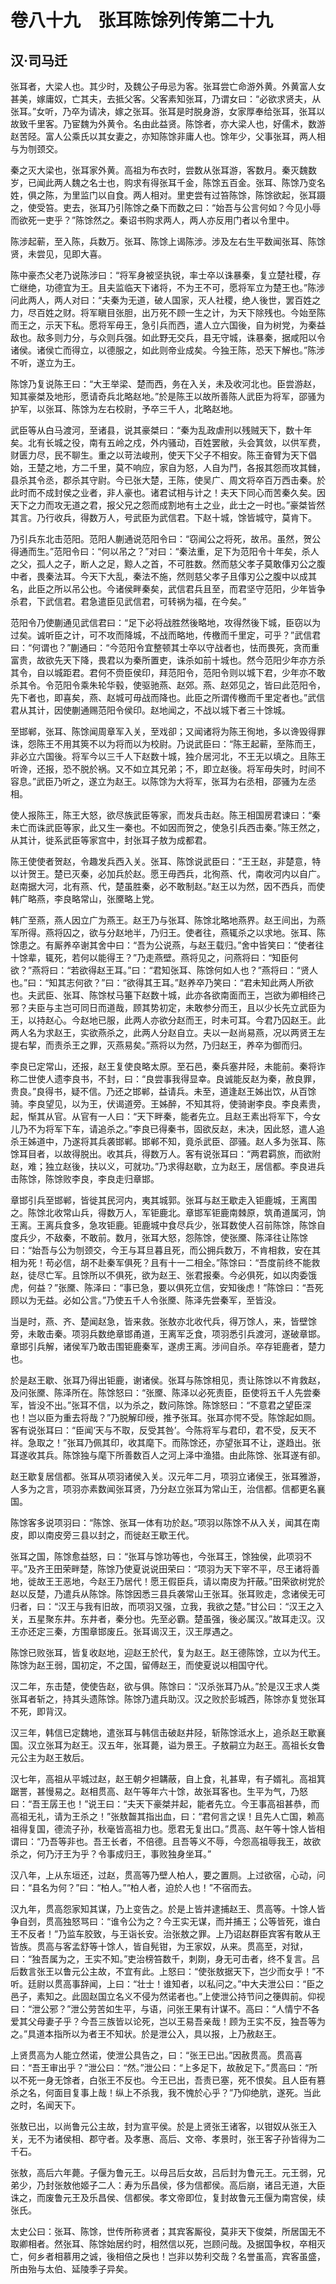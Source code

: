 # 卷八十九　张耳陈馀列传第二十九
## 汉·司马迁
张耳者，大梁人也。其少时，及魏公子毋忌为客。张耳尝亡命游外黄。外黄富人女甚美，嫁庸奴，亡其夫，去抵父客。父客素知张耳，乃谓女曰：“必欲求贤夫，从张耳。”女听，乃卒为请决，嫁之张耳。张耳是时脱身游，女家厚奉给张耳，张耳以故致千里客。乃宦魏为外黄令。名由此益贤。陈馀者，亦大梁人也，好儒术，数游赵苦陉。富人公乘氏以其女妻之，亦知陈馀非庸人也。馀年少，父事张耳，两人相与为刎颈交。    
    
秦之灭大梁也，张耳家外黄。高祖为布衣时，尝数从张耳游，客数月。秦灭魏数岁，已闻此两人魏之名士也，购求有得张耳千金，陈馀五百金。张耳、陈馀乃变名姓，俱之陈，为里监门以自食。两人相对。里吏尝有过笞陈馀，陈馀欲起，张耳蹑之，使受笞。吏去，张耳乃引陈馀之桑下而数之曰：“始吾与公言何如？今见小辱而欲死一吏乎？”陈馀然之。秦诏书购求两人，两人亦反用门者以令里中。    
    
陈涉起蕲，至入陈，兵数万。张耳、陈馀上谒陈涉。涉及左右生平数闻张耳、陈馀贤，未尝见，见即大喜。    
    
陈中豪杰父老乃说陈涉曰：“将军身被坚执锐，率士卒以诛暴秦，复立楚社稷，存亡继绝，功德宜为王。且夫监临天下诸将，不为王不可，愿将军立为楚王也。”陈涉问此两人，两人对曰：“夫秦为无道，破人国家，灭人社稷，绝人後世，罢百姓之力，尽百姓之财。将军瞋目张胆，出万死不顾一生之计，为天下除残也。今始至陈而王之，示天下私。愿将军毋王，急引兵而西，遣人立六国後，自为树党，为秦益敌也。敌多则力分，与众则兵强。如此野无交兵，县无守城，诛暴秦，据咸阳以令诸侯。诸侯亡而得立，以德服之，如此则帝业成矣。今独王陈，恐天下解也。”陈涉不听，遂立为王。    
    
陈馀乃复说陈王曰：“大王举梁、楚而西，务在入关，未及收河北也。臣尝游赵，知其豪桀及地形，愿请奇兵北略赵地。”於是陈王以故所善陈人武臣为将军，邵骚为护军，以张耳、陈馀为左右校尉，予卒三千人，北略赵地。    
    
武臣等从白马渡河，至诸县，说其豪桀曰：“秦为乱政虐刑以残贼天下，数十年矣。北有长城之役，南有五岭之戍，外内骚动，百姓罢敝，头会箕敛，以供军费，财匮力尽，民不聊生。重之以苛法峻刑，使天下父子不相安。陈王奋臂为天下倡始，王楚之地，方二千里，莫不响应，家自为怒，人自为鬥，各报其怨而攻其雠，县杀其令丞，郡杀其守尉。今已张大楚，王陈，使吴广、周文将卒百万西击秦。於此时而不成封侯之业者，非人豪也。诸君试相与计之！夫天下同心而苦秦久矣。因天下之力而攻无道之君，报父兄之怨而成割地有土之业，此士之一时也。”豪桀皆然其言。乃行收兵，得数万人，号武臣为武信君。下赵十城，馀皆城守，莫肯下。    
    
乃引兵东北击范阳。范阳人蒯通说范阳令曰：“窃闻公之将死，故吊。虽然，贺公得通而生。”范阳令曰：“何以吊之？”对曰：“秦法重，足下为范阳令十年矣，杀人之父，孤人之子，断人之足，黥人之首，不可胜数。然而慈父孝子莫敢倳刃公之腹中者，畏秦法耳。今天下大乱，秦法不施，然则慈父孝子且倳刃公之腹中以成其名，此臣之所以吊公也。今诸侯畔秦矣，武信君兵且至，而君坚守范阳，少年皆争杀君，下武信君。君急遣臣见武信君，可转祸为福，在今矣。”    
    
范阳令乃使蒯通见武信君曰：“足下必将战胜然後略地，攻得然後下城，臣窃以为过矣。诚听臣之计，可不攻而降城，不战而略地，传檄而千里定，可乎？”武信君曰：“何谓也？”蒯通曰：“今范阳令宜整顿其士卒以守战者也，怯而畏死，贪而重富贵，故欲先天下降，畏君以为秦所置吏，诛杀如前十城也。然今范阳少年亦方杀其令，自以城距君。君何不赍臣侯印，拜范阳令，范阳令则以城下君，少年亦不敢杀其令。令范阳令乘朱轮华毂，使驱驰燕、赵郊。燕、赵郊见之，皆曰此范阳令，先下者也，即喜矣，燕、赵城可毋战而降也。此臣之所谓传檄而千里定者也。”武信君从其计，因使蒯通赐范阳令侯印。赵地闻之，不战以城下者三十馀城。    
    
至邯郸，张耳、陈馀闻周章军入关，至戏卻；又闻诸将为陈王徇地，多以谗毁得罪诛，怨陈王不用其筴不以为将而以为校尉。乃说武臣曰：“陈王起蕲，至陈而王，非必立六国後。将军今以三千人下赵数十城，独介居河北，不王无以填之。且陈王听谗，还报，恐不脱於祸。又不如立其兄弟；不，即立赵後。将军毋失时，时间不容息。”武臣乃听之，遂立为赵王。以陈馀为大将军，张耳为右丞相，邵骚为左丞相。    
    
使人报陈王，陈王大怒，欲尽族武臣等家，而发兵击赵。陈王相国房君谏曰：“秦未亡而诛武臣等家，此又生一秦也。不如因而贺之，使急引兵西击秦。”陈王然之，从其计，徙系武臣等家宫中，封张耳子敖为成都君。    
    
陈王使使者贺赵，令趣发兵西入关。张耳、陈馀说武臣曰：“王王赵，非楚意，特以计贺王。楚已灭秦，必加兵於赵。愿王毋西兵，北徇燕、代，南收河内以自广。赵南据大河，北有燕、代，楚虽胜秦，必不敢制赵。”赵王以为然，因不西兵，而使韩广略燕，李良略常山，张黡略上党。    
    
韩广至燕，燕人因立广为燕王。赵王乃与张耳、陈馀北略地燕界。赵王间出，为燕军所得。燕将囚之，欲与分赵地半，乃归王。使者往，燕辄杀之以求地。张耳、陈馀患之。有厮养卒谢其舍中曰：“吾为公说燕，与赵王载归。”舍中皆笑曰：“使者往十馀辈，辄死，若何以能得王？”乃走燕壁。燕将见之，问燕将曰：“知臣何欲？”燕将曰：“若欲得赵王耳。”曰：“君知张耳、陈馀何如人也？”燕将曰：“贤人也。”曰：“知其志何欲？”曰：“欲得其王耳。”赵养卒乃笑曰：“君未知此两人所欲也。夫武臣、张耳、陈馀杖马箠下赵数十城，此亦各欲南面而王，岂欲为卿相终己邪？夫臣与主岂可同日而道哉，顾其势初定，未敢参分而王，且以少长先立武臣为王，以持赵心。今赵地已服，此两人亦欲分赵而王，时未可耳。今君乃囚赵王。此两人名为求赵王，实欲燕杀之，此两人分赵自立。夫以一赵尚易燕，况以两贤王左提右挈，而责杀王之罪，灭燕易矣。”燕将以为然，乃归赵王，养卒为御而归。    
    
李良已定常山，还报，赵王复使良略太原。至石邑，秦兵塞井陉，未能前。秦将诈称二世使人遗李良书，不封，曰：“良尝事我得显幸。良诚能反赵为秦，赦良罪，贵良。”良得书，疑不信。乃还之邯郸，益请兵。未至，道逢赵王姊出饮，从百馀骑。李良望见，以为王，伏谒道旁。王姊醉，不知其将，使骑谢李良。李良素贵，起，惭其从官。从官有一人曰：“天下畔秦，能者先立。且赵王素出将军下，今女儿乃不为将军下车，请追杀之。”李良已得秦书，固欲反赵，未决，因此怒，遣人追杀王姊道中，乃遂将其兵袭邯郸。邯郸不知，竟杀武臣、邵骚。赵人多为张耳、陈馀耳目者，以故得脱出。收其兵，得数万人。客有说张耳曰：“两君羁旅，而欲附赵，难；独立赵後，扶以义，可就功。”乃求得赵歇，立为赵王，居信都。李良进兵击陈馀，陈馀败李良，李良走归章邯。    
    
章邯引兵至邯郸，皆徙其民河内，夷其城郭。张耳与赵王歇走入钜鹿城，王离围之。陈馀北收常山兵，得数万人，军钜鹿北。章邯军钜鹿南棘原，筑甬道属河，饷王离。王离兵食多，急攻钜鹿。钜鹿城中食尽兵少，张耳数使人召前陈馀，陈馀自度兵少，不敌秦，不敢前。数月，张耳大怒，怨陈馀，使张黡、陈泽往让陈馀曰：“始吾与公为刎颈交，今王与耳旦暮且死，而公拥兵数万，不肯相救，安在其相为死！苟必信，胡不赴秦军俱死？且有十一二相全。”陈馀曰：“吾度前终不能救赵，徒尽亡军。且馀所以不俱死，欲为赵王、张君报秦。今必俱死，如以肉委饿虎，何益？”张黡、陈泽曰：“事已急，要以俱死立信，安知後虑！”陈馀曰：“吾死顾以为无益。必如公言。”乃使五千人令张黡、陈泽先尝秦军，至皆没。    
    
当是时，燕、齐、楚闻赵急，皆来救。张敖亦北收代兵，得万馀人，来，皆壁馀旁，未敢击秦。项羽兵数绝章邯甬道，王离军乏食，项羽悉引兵渡河，遂破章邯。章邯引兵解，诸侯军乃敢击围钜鹿秦军，遂虏王离。涉间自杀。卒存钜鹿者，楚力也。    
    
於是赵王歇、张耳乃得出钜鹿，谢诸侯。张耳与陈馀相见，责让陈馀以不肯救赵，及问张黡、陈泽所在。陈馀怒曰：“张黡、陈泽以必死责臣，臣使将五千人先尝秦军，皆没不出。”张耳不信，以为杀之，数问陈馀。陈馀怒曰：“不意君之望臣深也！岂以臣为重去将哉？”乃脱解印绶，推予张耳。张耳亦愕不受。陈馀起如厕。客有说张耳曰：“臣闻‘天与不取，反受其咎’。今陈将军与君印，君不受，反天不祥。急取之！”张耳乃佩其印，收其麾下。而陈馀还，亦望张耳不让，遂趋出。张耳遂收其兵。陈馀独与麾下所善数百人之河上泽中渔猎。由此陈馀、张耳遂有卻。    
    
赵王歇复居信都。张耳从项羽诸侯入关。汉元年二月，项羽立诸侯王，张耳雅游，人多为之言，项羽亦素数闻张耳贤，乃分赵立张耳为常山王，治信都。信都更名襄国。    
    
陈馀客多说项羽曰：“陈馀、张耳一体有功於赵。”项羽以陈馀不从入关，闻其在南皮，即以南皮旁三县以封之，而徙赵王歇王代。    
    
张耳之国，陈馀愈益怒，曰：“张耳与馀功等也，今张耳王，馀独侯，此项羽不平。”及齐王田荣畔楚，陈馀乃使夏说说田荣曰：“项羽为天下宰不平，尽王诸将善地，徙故王王恶地，今赵王乃居代！愿王假臣兵，请以南皮为扞蔽。”田荣欲树党於赵以反楚，乃遣兵从陈馀。陈馀因悉三县兵袭常山王张耳。张耳败走，念诸侯无可归者，曰：“汉王与我有旧故，而项羽又强，立我，我欲之楚。”甘公曰：“汉王之入关，五星聚东井。东井者，秦分也。先至必霸。楚虽强，後必属汉。”故耳走汉。汉王亦还定三秦，方围章邯废丘。张耳谒汉王，汉王厚遇之。    
    
陈馀已败张耳，皆复收赵地，迎赵王於代，复为赵王。赵王德陈馀，立以为代王。陈馀为赵王弱，国初定，不之国，留傅赵王，而使夏说以相国守代。    
    
汉二年，东击楚，使使告赵，欲与俱。陈馀曰：“汉杀张耳乃从。”於是汉王求人类张耳者斩之，持其头遗陈馀。陈馀乃遣兵助汉。汉之败於彭城西，陈馀亦复觉张耳不死，即背汉。    
    
汉三年，韩信已定魏地，遣张耳与韩信击破赵井陉，斩陈馀泜水上，追杀赵王歇襄国。汉立张耳为赵王。汉五年，张耳薨，谥为景王。子敖嗣立为赵王。高祖长女鲁元公主为赵王敖后。    
    
汉七年，高祖从平城过赵，赵王朝夕袒韝蔽，自上食，礼甚卑，有子婿礼。高祖箕踞詈，甚慢易之。赵相贯高、赵午等年六十馀，故张耳客也。生平为气，乃怒曰：“吾王孱王也！”说王曰：“夫天下豪桀并起，能者先立。今王事高祖甚恭，而高祖无礼，请为王杀之！”张敖齧其指出血，曰：“君何言之误！且先人亡国，赖高祖得复国，德流子孙，秋毫皆高祖力也。愿君无复出口。”贯高、赵午等十馀人皆相谓曰：“乃吾等非也。吾王长者，不倍德。且吾等义不辱，今怨高祖辱我王，故欲杀之，何乃汙王为乎？令事成归王，事败独身坐耳。”    
    
汉八年，上从东垣还，过赵，贯高等乃壁人柏人，要之置厕。上过欲宿，心动，问曰：“县名为何？”曰：“柏人。”“柏人者，迫於人也！”不宿而去。    
    
汉九年，贯高怨家知其谋，乃上变告之。於是上皆并逮捕赵王、贯高等。十馀人皆争自刭，贯高独怒骂曰：“谁令公为之？今王实无谋，而并捕王；公等皆死，谁白王不反者！”乃监车胶致，与王诣长安。治张敖之罪。上乃诏赵群臣宾客有敢从王皆族。贯高与客孟舒等十馀人，皆自髡钳，为王家奴，从来。贯高至，对狱，曰：“独吾属为之，王实不知。”吏治榜笞数千，刺剟，身无可击者，终不复言。吕后数言张王以鲁元公主故，不宜有此。上怒曰：“使张敖据天下，岂少而女乎！”不听。廷尉以贯高事辞闻，上曰：“壮士！谁知者，以私问之。”中大夫泄公曰：“臣之邑子，素知之。此固赵国立名义不侵为然诺者也。”上使泄公持节问之箯舆前。仰视曰：“泄公邪？”泄公劳苦如生平，与语，问张王果有计谋不。高曰：“人情宁不各爱其父母妻子乎？今吾三族皆以论死，岂以王易吾亲哉！顾为王实不反，独吾等为之。”具道本指所以为者王不知状。於是泄公入，具以报，上乃赦赵王。    
    
上贤贯高为人能立然诺，使泄公具告之，曰：“张王已出。”因赦贯高。贯高喜曰：“吾王审出乎？”泄公曰：“然。”泄公曰：“上多足下，故赦足下。”贯高曰：“所以不死一身无馀者，白张王不反也。今王已出，吾责已塞，死不恨矣。且人臣有篡杀之名，何面目复事上哉！纵上不杀我，我不愧於心乎？”乃仰绝肮，遂死。当此之时，名闻天下。    
    
张敖已出，以尚鲁元公主故，封为宣平侯。於是上贤张王诸客，以钳奴从张王入关，无不为诸侯相、郡守者。及孝惠、高后、文帝、孝景时，张王客子孙皆得为二千石。    
    
张敖，高后六年薨。子偃为鲁元王。以母吕后女故，吕后封为鲁元王。元王弱，兄弟少，乃封张敖他姬子二人：寿为乐昌侯，侈为信都侯。高后崩，诸吕无道，大臣诛之，而废鲁元王及乐昌侯、信都侯。孝文帝即位，复封故鲁元王偃为南宫侯，续张氏。    
    
太史公曰：张耳、陈馀，世传所称贤者；其宾客厮役，莫非天下俊桀，所居国无不取卿相者。然张耳、陈馀始居约时，相然信以死，岂顾问哉。及据国争权，卒相灭亡，何乡者相慕用之诚，後相倍之戾也！岂非以势利交哉？名誉虽高，宾客虽盛，所由殆与太伯、延陵季子异矣。    
    
